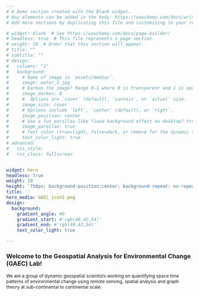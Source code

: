 ```yaml
---
# A Demo section created with the Blank widget.
# Any elements can be added in the body: https://wowchemy.com/docs/writing-markdown-latex/
# Add more sections by duplicating this file and customizing to your requirements.

# widget: blank  # See https://wowchemy.com/docs/page-builder/
# headless: true  # This file represents a page section.
# weight: 10  # Order that this section will appear.
# title: ""
# subtitle: ""
# design:
#   columns: "1"
#   background:
#     # Name of image in `assets/media/`.
#     image: water_2.jpg
#     # Darken the image? Range 0-1 where 0 is transparent and 1 is opaque.
#     image_darken: 0
#     #  Options are `cover` (default), `contain`, or `actual` size.
#     image_size: cover
#     # Options include `left`, `center` (default), or `right`.
#     image_position: center
#     # Use a fun parallax-like fixed background effect on desktop? true/false
#     image_parallax: true
#     # Text color (true=light, false=dark, or remove for the dynamic theme color).
#     text_color_light: true
# advanced:
#   css_style:
#   css_class: fullscreen


widget: hero
headless: true
weight: 10
height: '750px; background-position:center; background-repeat: no-repeat; background-size: cover'
title: ''
hero_media: GAEC_icon2.png
design:
  background:
    gradient_angle: #0
    gradient_start: #'rgb(40,42,54)'
    gradient_end: #'rgb(40,42,54)'
    text_color_light: true

---
```




<!-- <h2 align="center">   -->

<!-- We are dynamic <span style="color: rgb(231, 208, 139); font-size:1.1em"> geospatial scientists </span> quantifying space time patterns of <span style="color: rgb(231, 208, 139); font-size:1.1em"> environmental change </span> using <span style="color: rgb(231, 208, 139); font-size:1.1em"> remote sensing</span>, <span style="color: rgb(231, 208, 139); font-size:1.1em"> spatial analysis </span> and <span style="color: rgb(231, 208, 139); font-size:1.1em"> graph theory </span> at sub-continental to continental scale. -->

<!-- <body>
  <h1> Welcome to the Geospatial Analysis for Environmental Change (GAEC) Lab! </h1>
  <p> <span style= "font-size:0.85em"> We are a group of dynamic geospatial scientists working on quantifying space time patterns of environmental change using remote sensing, spatial analysis and graph theory at sub-continental to continental scale. </span> </p> 
 </body>
</p> -->

### Welcome to the Geospatial Analysis for Environmental Change (GAEC) Lab!

<span style="font-size:0.85em;">We are a group of dynamic geospatial scientists working on quantifying space time patterns of environmental change using remote sensing, spatial analysis and graph theory at sub-continental to continental scale.</span> 
